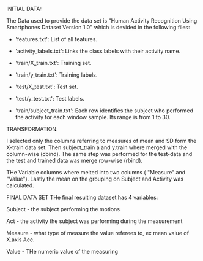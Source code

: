INITIAL DATA:

The Data used to provide the data set is "Human Activity Recognition Using Smartphones Dataset
Version 1.0" which is devided in the following files:

- 'features.txt': List of all features.

- 'activity_labels.txt': Links the class labels with their activity name.

- 'train/X_train.txt': Training set.

- 'train/y_train.txt': Training labels.

- 'test/X_test.txt': Test set.

- 'test/y_test.txt': Test labels.

- 'train/subject_train.txt': Each row identifies the subject who performed the activity for each window sample. Its range is from 1 to 30. 

TRANSFORMATION:

I selected only the columns referring to measures of mean and SD form the X-train data set. Then subject_train a and y.train where merged with the column-wise (cbind). 
The same step was performed for the test-data and the test and trained data was merge row-wise (rbind).

THe Variable columns where melted into two columns ( "Measure" and "Value"). Lastly the mean on the  grouping on Subject and Activity was calculated.

FINAL DATA SET
THe final resulting dataset has 4 variables:

Subject - the subject performing the motions

Act - the activity the subject was performing during the measurement
 
Measure - what type of measure the value referees to, ex mean value of X.axis Acc.

Value - THe numeric value of the measuring
